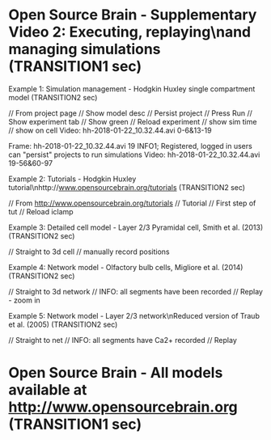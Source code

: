# Open Source Brain - Supplementary Video 2: Executing, replaying\nand managing simulations (TRANSITION1 sec)

Example 1: Simulation management - Hodgkin Huxley single compartment model (TRANSITION2 sec)

//   From project page
//   Show model desc
//   Persist project
//   Press Run
//   Show experiment tab
//   Show green
//   Reload experiment
//   show sim time
//   show on cell
Video: hh-2018-01-22_10.32.44.avi 0-6&13-19

Frame: hh-2018-01-22_10.32.44.avi 19 INFO1; Registered, logged in users can "persist" projects to run simulations
Video: hh-2018-01-22_10.32.44.avi 19-56&60-97


Example 2: Tutorials - Hodgkin Huxley tutorial\nhttp://www.opensourcebrain.org/tutorials (TRANSITION2 sec)

//  From http://www.opensourcebrain.org/tutorials
//  Tutorial
//  First step of tut
//  Reload iclamp

Example 3: Detailed cell model - Layer 2/3 Pyramidal cell, Smith et al. (2013) (TRANSITION2 sec)

//  Straight to 3d cell
//  manually record positions

Example 4: Network model - Olfactory bulb cells, Migliore et al. (2014) (TRANSITION2 sec)

//  Straight to 3d network
//  INFO: all segments have been recorded
//  Replay - zoom in

Example 5: Network model - Layer 2/3 network\nReduced version of Traub et al. (2005) (TRANSITION2 sec)

//  Straight to net
//  INFO: all segments have Ca2+ recorded
//  Replay

# Open Source Brain - All models available at http://www.opensourcebrain.org (TRANSITION1 sec)
